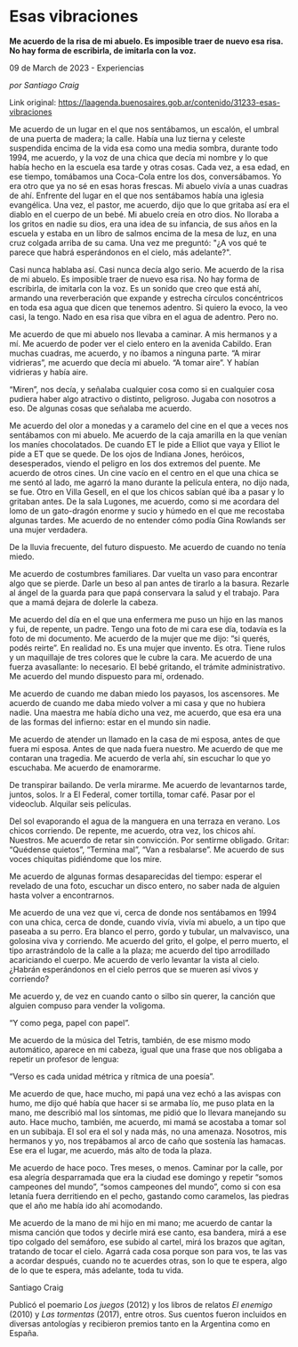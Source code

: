 # Esas vibraciones

**Me acuerdo de la risa de mi abuelo. Es imposible traer de nuevo esa risa. No hay forma de escribirla, de imitarla con la voz.**

09 de March de 2023 - Experiencias

_por Santiago Craig_

Link original: https://laagenda.buenosaires.gob.ar/contenido/31233-esas-vibraciones



Me acuerdo de un lugar en el que nos sentábamos, un escalón, el umbral de una puerta de madera; la calle. Había una luz tierna y celeste suspendida encima de la vida esa como una media sombra, durante todo 1994, me acuerdo, y la voz de una chica que decía mi nombre y lo que había hecho en la escuela esa tarde y otras cosas. Cada vez, a esa edad, en ese tiempo, tomábamos una Coca-Cola entre los dos, conversábamos. Yo era otro que ya no sé en esas horas frescas. Mi abuelo vivía a unas cuadras de ahí. Enfrente del lugar en el que nos sentábamos había una iglesia evangélica. Una vez, el pastor, me acuerdo, dijo que lo que gritaba así era el diablo en el cuerpo de un bebé. Mi abuelo creía en otro dios. No lloraba a los gritos en nadie su dios, era una idea de su infancia, de sus años en la escuela y estaba en un libro de salmos encima de la mesa de luz, en una cruz colgada arriba de su cama. Una vez me preguntó: "¿A vos qué te parece que habrá esperándonos en el cielo, más adelante?".




Casi nunca hablaba así. Casi nunca decía algo serio. Me acuerdo de la risa de mi abuelo. Es imposible traer de nuevo esa risa. No hay forma de escribirla, de imitarla con la voz. Es un sonido que creo que está ahí, armando una reverberación que expande y estrecha círculos concéntricos en toda esa agua que dicen que tenemos adentro. Si quiero la evoco, la veo casi, la tengo. Nado en esa risa que vibra en el agua de adentro. Pero no.




Me acuerdo de que mi abuelo nos llevaba a caminar. A mis hermanos y a mí. Me acuerdo de poder ver el cielo entero en la avenida Cabildo. Eran muchas cuadras, me acuerdo, y no íbamos a ninguna parte. “A mirar vidrieras”, me acuerdo que decía mi abuelo. “A tomar aire”. Y habían vidrieras y había aire.




“Miren”, nos decía, y señalaba cualquier cosa como si en cualquier cosa pudiera haber algo atractivo o distinto, peligroso. Jugaba con nosotros a eso. De algunas cosas que señalaba me acuerdo.




Me acuerdo del olor a monedas y a caramelo del cine en el que a veces nos sentábamos con mi abuelo. Me acuerdo de la caja amarilla en la que venían los maníes chocolatados. De cuando ET le pide a Elliot que vaya y Elliot le pide a ET que se quede. De los ojos de Indiana Jones, heróicos, desesperados, viendo el peligro en los dos extremos del puente. Me acuerdo de otros cines. Un cine vacío en el centro en el que una chica se me sentó al lado, me agarró la mano durante la película entera, no dijo nada, se fue. Otro en Villa Gesell, en el que los chicos sabían qué iba a pasar y lo gritaban antes. De la sala Lugones, me acuerdo, como si me acordara del lomo de un gato-dragón enorme y sucio y húmedo en el que me recostaba algunas tardes. Me acuerdo de no entender cómo podía Gina Rowlands ser una mujer verdadera.




De la lluvia frecuente, del futuro dispuesto. Me acuerdo de cuando no tenía miedo.




Me acuerdo de costumbres familiares. Dar vuelta un vaso para encontrar algo que se pierde. Darle un beso al pan antes de tirarlo a la basura. Rezarle al ángel de la guarda para que papá conservara la salud y el trabajo. Para que a mamá dejara de dolerle la cabeza.




Me acuerdo del día en el que una enfermera me puso un hijo en las manos y fui, de repente, un padre. Tengo una foto de mi cara ese día, todavía es la foto de mi documento. Me acuerdo de la mujer que me dijo: “si querés, podés reirte”. En realidad no. Es una mujer que invento. Es otra. Tiene rulos y un maquillaje de tres colores que le cubre la cara. Me acuerdo de una fuerza avasallante: lo necesario. El bebé gritando, el trámite administrativo. Me acuerdo del mundo dispuesto para mí, ordenado.




Me acuerdo de cuando me daban miedo los payasos, los ascensores. Me acuerdo de cuando me daba miedo volver a mi casa y que no hubiera nadie. Una maestra me había dicho una vez, me acuerdo, que esa era una de las formas del infierno: estar en el mundo sin nadie.




Me acuerdo de atender un llamado en la casa de mi esposa, antes de que fuera mi esposa. Antes de que nada fuera nuestro. Me acuerdo de que me contaran una tragedia. Me acuerdo de verla ahí, sin escuchar lo que yo escuchaba. Me acuerdo de enamorarme.




De transpirar bailando. De verla mirarme. Me acuerdo de levantarnos tarde, juntos, solos. Ir a El Federal, comer tortilla, tomar café. Pasar por el videoclub. Alquilar seis películas.




Del sol evaporando el agua de la manguera en una terraza en verano. Los chicos corriendo. De repente, me acuerdo, otra vez, los chicos ahí. Nuestros. Me acuerdo de retar sin convicción. Por sentirme obligado. Gritar: “Quédense quietos”, “Termina mal”, “Van a resbalarse”. Me acuerdo de sus voces chiquitas pidiéndome que los mire.




Me acuerdo de algunas formas desaparecidas del tiempo: esperar el revelado de una foto, escuchar un disco entero, no saber nada de alguien hasta volver a encontrarnos.




Me acuerdo de una vez que vi, cerca de donde nos sentábamos en 1994 con una chica, cerca de donde, cuando vivía, vivía mi abuelo, a un tipo que paseaba a su perro. Era blanco el perro, gordo y tubular, un malvavisco, una golosina viva y corriendo. Me acuerdo del grito, el golpe, el perro muerto, el tipo arrastrándolo de la calle a la plaza; me acuerdo del tipo arrodillado acariciando el cuerpo. Me acuerdo de verlo levantar la vista al cielo. ¿Habrán esperándonos en el cielo perros que se mueren así vivos y corriendo?




Me acuerdo y, de vez en cuando canto o silbo sin querer, la canción que alguien compuso para vender la voligoma.




“Y como pega, papel con papel”.




Me acuerdo de la música del Tetris, también, de ese mismo modo automático, aparece en mi cabeza, igual que una frase que nos obligaba a repetir un profesor de lengua:




“Verso es cada unidad métrica y rítmica de una poesía”.




Me acuerdo de que, hace mucho, mi papá una vez echó a las avispas con humo, me dijo qué había que hacer si se armaba lío, me puso plata en la mano, me describió mal los síntomas, me pidió que lo llevara manejando su auto. Hace mucho, también, me acuerdo, mi mamá se acostaba a tomar sol en un subibaja. El sol era el sol y nada más, no una amenaza. Nosotros, mis hermanos y yo, nos trepábamos al arco de caño que sostenía las hamacas. Ese era el lugar, me acuerdo, más alto de toda la plaza.




Me acuerdo de hace poco. Tres meses, o menos. Caminar por la calle, por esa alegría desparramada que era la ciudad ese domingo y repetir “somos campeones del mundo”, “somos campeones del mundo”, como si con esa letanía fuera derritiendo en el pecho, gastando como caramelos, las piedras que el año me había ido ahí acomodando.




Me acuerdo de la mano de mi hijo en mi mano; me acuerdo de cantar la misma canción que todos y decirle mirá ese canto, esa bandera, mirá a ese tipo colgado del semáforo, ese subido al cartel, mirá los brazos que agitan, tratando de tocar el cielo. Agarrá cada cosa porque son para vos, te las vas a acordar después, cuando no te acuerdes otras, son lo que te espera, algo de lo que te espera, más adelante, toda tu vida.




Santiago Craig




Publicó el poemario *Los juegos* (2012) y los libros de relatos *El enemigo* (2010) y *Las tormentas* (2017), entre otros. Sus cuentos fueron incluidos en diversas antologías y recibieron premios tanto en la Argentina como en España.



